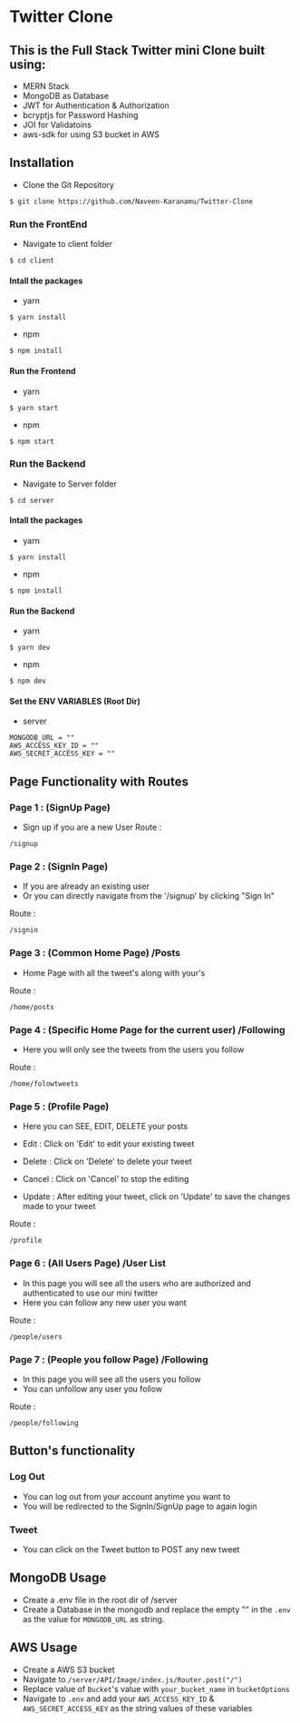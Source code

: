 # Twitter Clone

## This is the Full Stack Twitter mini Clone built using: 
* MERN Stack
* MongoDB as Database
* JWT for Authentication & Authorization
* bcryptjs for Password Hashing
* JOI for Validatoins
* aws-sdk for using S3 bucket in AWS


## Installation

- Clone the Git Repository

```
$ git clone https://github.com/Naveen-Karanamu/Twitter-Clone
```

### Run the FrontEnd

- Navigate to client folder

```
$ cd client
```

#### Intall the packages
- yarn 
```
$ yarn install
```
- npm 
```
$ npm install
```

#### Run the Frontend
- yarn 
```
$ yarn start
```
- npm 
```
$ npm start
```

### Run the Backend

- Navigate to Server folder

```
$ cd server
```

#### Intall the packages
- yarn 
```
$ yarn install
```
- npm 
```
$ npm install
```

#### Run the Backend
- yarn 
```
$ yarn dev
```
- npm 
```
$ npm dev
```

#### Set the ENV VARIABLES (Root Dir)

- server

```
MONGODB_URL = ""
AWS_ACCESS_KEY_ID = ""
AWS_SECRET_ACCESS_KEY = ""
```

## Page Functionality with Routes

### Page 1 : (SignUp Page)
* Sign up if you are a new User
Route :
```
/signup
```
### Page 2 : (SignIn Page)
* If you are already an existing user
* Or you can directly navigate from the '/signup' by clicking "Sign In"

Route : 
```
/signin
```
### Page 3 : (Common Home Page) /Posts
* Home Page with all the tweet's along with your's

Route : 
```
/home/posts
```

### Page 4 : (Specific Home Page for the current user) /Following
* Here you will only see the tweets from the users you follow

Route : 
```
/home/folowtweets
```

### Page 5 : (Profile Page)
* Here you can SEE, EDIT, DELETE your posts

* Edit : 
Click on 'Edit' to edit your existing tweet

* Delete : Click on 'Delete' to delete your tweet

* Cancel : Click on 'Cancel' to stop the editing

* Update : After editing your tweet, click on 'Update' to save the changes made to your tweet

Route : 
```
/profile
```

### Page 6 : (All Users Page) /User List
* In this page you will see all the users who are authorized and authenticated to use our mini twitter
* Here you can follow any new user you want

Route : 
```
/people/users
```
### Page 7 : (People you follow Page) /Following
* In this page you will see all the users you follow
* You can unfollow any user you follow

Route : 
```
/people/following
```

## Button's functionality

### Log Out 
* You can log out from your account anytime you want to
* You will be redirected to the SignIn/SignUp page to again login

### Tweet
* You can click on the Tweet button to POST any new tweet 

## MongoDB Usage
* Create a .env file in the root dir of /server
* Create a Database in the mongodb and replace the empty "" in the `.env` as the value for `MONGODB_URL` as string.

## AWS Usage 
* Create a AWS S3 bucket
* Navigate to `/server/API/Image/index.js/Router.post("/")`
* Replace value of `Bucket`'s value with `your_bucket_name` in `bucketOptions`
* Navigate to `.env` and add your `AWS_ACCESS_KEY_ID` & `AWS_SECRET_ACCESS_KEY` as the string values of these variables 
